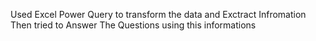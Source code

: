 Used Excel Power Query to transform the data and Exctract Infromation  <br />
Then tried to Answer The Questions using this informations
